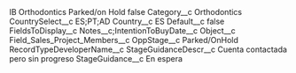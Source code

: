 <?xml version="1.0" encoding="UTF-8"?>
<CustomMetadata xmlns="http://soap.sforce.com/2006/04/metadata" xmlns:xsi="http://www.w3.org/2001/XMLSchema-instance" xmlns:xsd="http://www.w3.org/2001/XMLSchema">
    <label>IB Orthodontics Parked/on Hold</label>
    <protected>false</protected>
    <values>
        <field>Category__c</field>
        <value xsi:type="xsd:string">Orthodontics</value>
    </values>
    <values>
        <field>CountrySelect__c</field>
        <value xsi:type="xsd:string">ES;PT;AD</value>
    </values>
    <values>
        <field>Country__c</field>
        <value xsi:type="xsd:string">ES</value>
    </values>
    <values>
        <field>Default__c</field>
        <value xsi:type="xsd:boolean">false</value>
    </values>
    <values>
        <field>FieldsToDisplay__c</field>
        <value xsi:type="xsd:string">Notes__c;IntentionToBuyDate__c</value>
    </values>
    <values>
        <field>Object__c</field>
        <value xsi:type="xsd:string">Field_Sales_Project_Members__c</value>
    </values>
    <values>
        <field>OppStage__c</field>
        <value xsi:type="xsd:string">Parked/OnHold</value>
    </values>
    <values>
        <field>RecordTypeDeveloperName__c</field>
        <value xsi:nil="true"/>
    </values>
    <values>
        <field>StageGuidanceDescr__c</field>
        <value xsi:type="xsd:string">Cuenta contactada pero sin progreso</value>
    </values>
    <values>
        <field>StageGuidance__c</field>
        <value xsi:type="xsd:string">En espera</value>
    </values>
</CustomMetadata>

